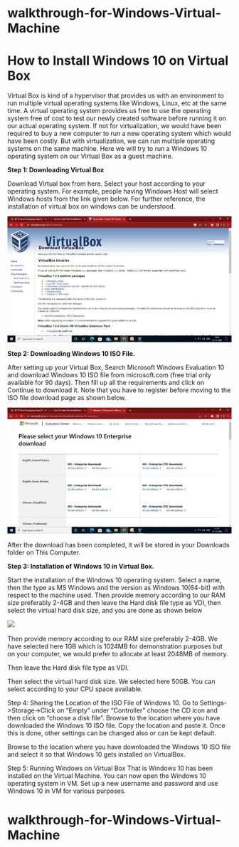 # walkthrough-for-Windows-Virtual-Machine
<h1>How to Install Windows 10 on Virtual Box</h1>

Virtual Box is kind of a hypervisor that provides us with an environment to run multiple virtual operating systems like Windows, Linux, etc at the same time. A virtual operating system provides us free to use the operating system free of cost to test our newly created software before running it on our actual operating system. If not for virtualization, we would have been required to buy a new computer to run a new operating system which would have been costly. But with virtualization, we can run multiple operating systems on the same machine. Here we will try to run a Windows 10 operating system on our Virtual Box as a guest machine.  
<p><strong>Step 1: Downloading Virtual Box</strong></p>
<p>Download Virtual box from here. Select your host according to your operating system. For example, people having Windows Host will select Windows hosts from the link given below. For further reference, the installation of virtual box on windows can be understood.</p>

<p><img src="WB1.jpg"></p>
 
 
<p><strong>Step 2: Downloading Windows 10 ISO File.</p></strong> 
<p>After setting up your Virtual Box, Search Microsoft Windows Evaluation 10 and download Windows 10 ISO file from microsoft.com (free trial only available for 90 days). Then fill up all the requirements and click on Continue to download it. Note that you have to register before moving to the ISO file download page as shown below.</p>

<p><img src="WB2.jpg"</p>
 
 
After the download has been completed, it will be stored in your Downloads folder on This Computer.
<p><strong>Step 3: Installation of Windows 10 in Virtual Box.</strong></p>
Start the installation of the Windows 10 operating system. Select a name, then the type as MS Windows and the version as Windows 10(64-bit) with respect to the machine used. Then provide memory according to our RAM size preferably 2-4GB and then leave the Hard disk file type as VDI, then select the virtual hard disk size, and you are done as shown below

<p><img src="WB3.jpg"></p>
Then provide memory according to our RAM size preferably 2-4GB. We have selected here 1GB which is 1024MB for demonstration purposes but on your computer, we would prefer to allocate at least 2048MB of memory.
 
 
Then leave the Hard disk file type as VDI.
 
 
Then select the virtual hard disk size. We selected here 50GB. You can select according to your CPU space available.
 
 
Step 4: Sharing the Location of the ISO File of Windows 10.
Go to Settings->Storage->Click on “Empty” under “Controller” choose the CD icon and then click on “choose a disk file”. Browse to the location where you have downloaded the Windows 10 ISO file. Copy the location and paste it.
Once this is done, other settings can be changed also or can be kept default.
 
 
Browse to the location where you have downloaded the Windows 10 ISO file and select it so that Windows 10 gets installed on VirtualBox.
 
 
Step 5: Running Windows on Virtual Box
That is Windows 10 has been installed on the Virtual Machine. You can now open the Windows 10 operating system in VM. Set up a new username and password and use Windows 10 in VM for various purposes.
 
# walkthrough-for-Windows-Virtual-Machine
